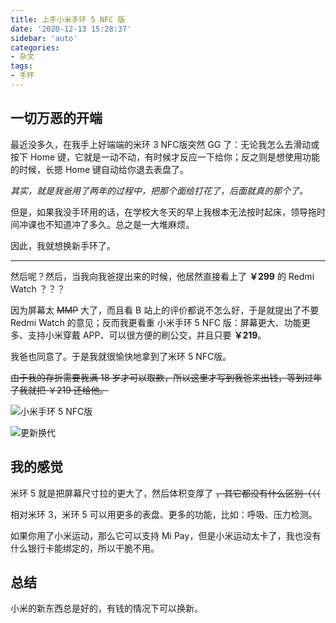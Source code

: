 ```yaml
---
title: 上手小米手环 5 NFC 版
date: '2020-12-13 15:28:37'
sidebar: 'auto'
categories:
- 杂文
tags:
- 手环
---
```

## 一切万恶的开端

最近没多久，在我手上好端端的米环 3 NFC版突然 GG 了：无论我怎么去滑动或按下 Home 键，它就是一动不动，有时候才反应一下给你；反之则是想使用功能的时候，长摁 Home 键自动给你退去表盘了。

*其实，就是我爸用了两年的过程中，把那个面给打花了，后面就真的那个了。*

但是，如果我没手环用的话，在学校大冬天的早上我根本无法按时起床，领导拖时间冲课也不知道冲了多久。总之是一大堆麻烦。

因此，我就想换新手环了。

***

然后呢？然后，当我向我爸提出来的时候，他居然直接看上了 **￥299** 的 Redmi Watch ？？？

因为屏幕太 ~~MMP~~ 大了，而且看 B 站上的评价都说不怎么好，于是就提出了不要 Redmi Watch 的意见；反而我更看重 小米手环 5 NFC 版：屏幕更大、功能更多、支持小米穿戴 APP、可以很方便的刷公交，并且只要 **￥219**。

我爸也同意了。于是我就很愉快地拿到了米环 5 NFC版。

~~由于我的存折需要我满 18 岁才可以取款，所以这里才写到我爸来出钱，等到过年了我就把 ￥219 还给他。~~

![小米手环 5 NFC版](https://cdn.jsdelivr.net/gh/Restent/Website-Images/Posts/03/01.jpg)

![更新换代](https://cdn.jsdelivr.net/gh/Restent/Website-Images/Posts/03/02.jpg)

## 我的感觉

米环 5 就是把屏幕尺寸拉的更大了，然后体积变厚了 ~~，其它都没有什么区别（（（~~

相对米环 3，米环 5 可以用更多的表盘、更多的功能，比如：呼吸、压力检测。

如果你用了小米运动，那么它可以支持 Mi Pay，但是小米运动太卡了，我也没有什么银行卡能绑定的，所以干脆不用。

## 总结

小米的新东西总是好的，有钱的情况下可以换新。